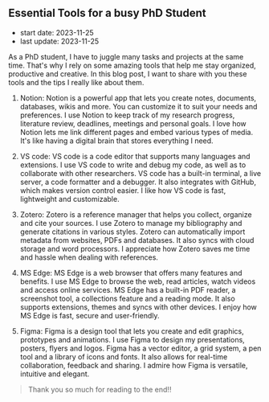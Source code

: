 
## Essential Tools for a busy PhD Student

- start date: 2023-11-25
- last update: 2023-11-25

As a PhD student, I have to juggle many tasks and projects at the same time. That's why I rely on some amazing tools that help me stay organized, productive and creative. In this blog post, I want to share with you these tools and the tips I really like about them.

1. Notion: Notion is a powerful app that lets you create notes, documents, databases, wikis and more. You can customize it to suit your needs and preferences. I use Notion to keep track of my research progress, literature review, deadlines, meetings and personal goals. I love how Notion lets me link different pages and embed various types of media. It's like having a digital brain that stores everything I need.

2. VS code: VS code is a code editor that supports many languages and extensions. I use VS code to write and debug my code, as well as to collaborate with other researchers. VS code has a built-in terminal, a live server, a code formatter and a debugger. It also integrates with GitHub, which makes version control easier. I like how VS code is fast, lightweight and customizable.

3. Zotero: Zotero is a reference manager that helps you collect, organize and cite your sources. I use Zotero to manage my bibliography and generate citations in various styles. Zotero can automatically import metadata from websites, PDFs and databases. It also syncs with cloud storage and word processors. I appreciate how Zotero saves me time and hassle when dealing with references.

4. MS Edge: MS Edge is a web browser that offers many features and benefits. I use MS Edge to browse the web, read articles, watch videos and access online services. MS Edge has a built-in PDF reader, a screenshot tool, a collections feature and a reading mode. It also supports extensions, themes and syncs with other devices. I enjoy how MS Edge is fast, secure and user-friendly.

5. Figma: Figma is a design tool that lets you create and edit graphics, prototypes and animations. I use Figma to design my presentations, posters, flyers and logos. Figma has a vector editor, a grid system, a pen tool and a library of icons and fonts. It also allows for real-time collaboration, feedback and sharing. I admire how Figma is versatile, intuitive and elegant.

> Thank you so much for reading to the end!!
